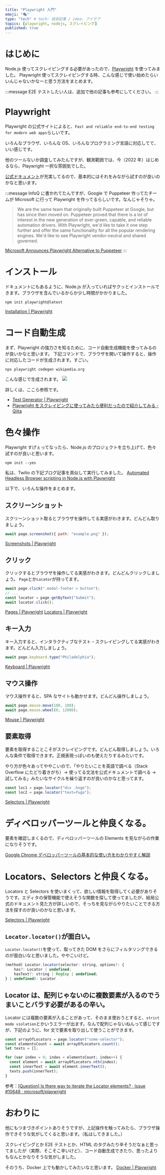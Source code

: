 ```yaml
---
title: "Playwright 入門"
emoji: "🎭"
type: "tech" # tech: 技術記事 / idea: アイデア
topics: [playwright, nodejs, スクレイピング]
published: true
---
```


# はじめに

Node.js 使ってスクレイピングする必要があったので、[Playwright](https://playwright.dev/) を使ってみました。
Playwright 使ってスクレイピングする時、こんな感じで使い始めたらいいんじゃないかなーと思う方法をまとめます。

:::message
E2E テストしたい人は、追加で他の記事も参考にしてください。
:::

# Playwright

Playwright の公式サイトによると、`Fast and reliable end-to-end testing for modern web apps`らしいです。

いろんなブラウザ、いろんな OS、いろんなプログラミング言語に対応してて、いい感じです。

他のツールないか調査してみたんですが、観測範囲では、今（2022 年）はじめるなら、Playwright 一択な雰囲気でした。

[公式ドキュメント](https://playwright.dev/docs/intro)が充実してるので、基本的にはそれをみながら試すのが良いのかなと思います。

:::message
InfoQ に書かれてたんですが、Google で Puppeteer 作ってたチームが Microsoft に行って Playwright を作ってるらしいです。なんじゃそりゃ。

> We are the same team that originally built Puppeteer at Google, but has since then moved on. Puppeteer proved that there is a lot of interest in the new generation of ever-green, capable, and reliable automation drivers. With Playwright, we'd like to take it one step further and offer the same functionality for all the popular rendering engines. We'd like to see Playwright vendor-neutral and shared governed.

[Microsoft Announces Playwright Alternative to Puppeteer](https://www.infoq.com/news/2020/01/playwright-browser-automation/)
:::

# インストール

ドキュメントにもあるように、Node.js が入っていればサクッとインストールできます。ブラウザを含んでいるからか少し時間がかかりました。

```
npm init playwright@latest
```

[Installation | Playwright](https://playwright.dev/docs/intro)

# コード自動生成

まず、Playwright の強力さを知るために、コード自動生成機能を使ってみるのが良いかなと思います。
下記コマンドで、ブラウザを開いて操作すると、操作に対応したコードが生成されます。すごい。

```
npx playwright codegen wikipedia.org
```

こんな感じで生成されます。
![](/images/f38ea76006d3a6/codegen.png)

詳しくは、ここら参照です。

- [Test Generator | Playwright](https://playwright.dev/docs/codegen-intro)
- [Playwright をスクレイピングに使ってみたら便利だったので紹介してみる - Qiita](https://qiita.com/nagoq/items/eec2a96952c964348506)

# 色々操作

Playwright すげぇってなったら、Node.js のプロジェクトを立ち上げて、色々試すのが良いと思います。

```
npm init --yes
```

私は、Twilio の下記ブログ記事を真似して実行してみました。
[Automated Headless Browser scripting in Node.js with Playwright](https://www.twilio.com/blog/automated-headless-browser-scripting-in-node-js-with-playwright)

以下で、いろんな操作をまとめます。

## スクリーンショット

スクリーンショット取るとブラウザを操作してる実感がわきます。どんどん取りましょう。

```js
await page.screenshot({ path: "example.png" });
```

[Screenshots | Playwright](https://playwright.dev/docs/screenshots)

## クリック

クリックするとブラウザを操作してる実感がわきます。どんどんクリックしましょう。
`Page`とか`Locator`が持ってます。

```js
await page.click(".modal-footer > button");
// ...
const locator = page.getByText("Submit");
await locator.click();
```

[Pages | Playwright](https://playwright.dev/docs/pages)
[Locators | Playwright](https://playwright.dev/docs/locators)

## キー入力

キー入力すると、インタラクティブなテスト・スクレイピングしてる実感がわきます。どんどん入力しましょう。

```js
await page.keyboard.type("Philadelphia");
```

[Keyboard | Playwright](https://playwright.dev/docs/api/class-keyboard)

## マウス操作

マウス操作すると、SPA なサイトも動かせます。どんどん操作しましょう。

```js
await page.mouse.move(100, 100);
await page.mouse.wheel(0, 12000);
```

[Mouse | Playwright](https://playwright.dev/docs/api/class-mouse#mouse-wheel)

## 要素取得

要素を取得することこそがスクレイピングです。どんどん取得しましょう。いろんな条件で取得できます。正規表現っぽいのも使えたりするみたいです。

やり方が色々あってややこいので、「やりたいことを英語で調べる（Stack Overflow にたどり着きがち）→ 使ってる文法を公式ドキュメントで調べる → 試してみる」みたいなサイクルを繰り返すのが良いのかなと思ってます。

```js
const loc1 = page.locator("div .hoge");
const loc2 = page.locator("text=fuga");
```

[Selectors | Playwright](https://playwright.dev/docs/selectors)

# ディベロッパーツールと仲良くなる。

要素を確認しまくるので、ディベロッパーツールの Elements を見ながらの作業になりそうです。

[Google Chrome デベロッパーツールの基本的な使い方をわかりやすく解説](https://willcloud.jp/knowhow/dev-tools-01/#Elements)

# Locators、Selectors と仲良くなる。

Locators と Selectors を使いまくって、欲しい情報を取得してく必要がありそうです。エディタの保管機能で使えそうな関数を探して使ってましたが、結局公式のドキュメント見た方が詳しいので、そっちを見ながらやりたいことできる方法を探すのが良いのかなと思います。

[Selectors | Playwright](https://playwright.dev/docs/selectors)

## `Locator.locator()`が面白い。

`Locator.locator()`を使って、取ってきた DOM をさらにフィルタリングできるのが面白いなと思いました。ややこいけど。

```js
(method) Locator.locator(selector: string, options?: {
    has?: Locator | undefined;
    hasText?: string | RegExp | undefined;
} | undefined): Locator
```

## Locator は、配列じゃないのに複数要素が入るのでうまいことバラす必要があるの辛い。

Locator には複数の要素が入ることがあって、そのまま使おうとすると、`strict mode violation`とかいうエラーが出ます。なんで配列じゃないねんって感じですが、下記のように、for 文で要素を取り出して使うことができます。

```js
const arrayOfLocators = page.locator("some-selector");
const elementsCount = await arrayOfLocators.count();
let texts = [];

for (var index = 0; index < elementsCount; index++) {
  const element = await arrayOfLocators.nth(index);
  const innerText = await element.innerText();
  texts.push(innerText);
}
```

参考：[[Question] Is there way to iterate the Locator elements? · Issue #10648 · microsoft/playwright](https://github.com/microsoft/playwright/issues/10648)

# おわりに

他にもつまづきポイントありそうですが、上記操作を触ってみたら、ブラウザ操作できそうな気がしてくると思います。（私はしてきました。）

スクレイピングとか E2E テストとか、HTML のタグみたり辛そうだなぁと思ってましたが（実際、そこそこ辛いけど）、コード自動生成できたり、思ったよりもなんとかなりそうな気がしました。

そのうち、Docker 上でも動かしてみたいなと思います。
[Docker | Playwright](https://playwright.dev/docs/docker)
